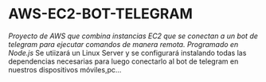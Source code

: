 # AWS-EC2-BOT-TELEGRAM
<i>Proyecto de AWS que combina instancias EC2 que se conectan a un bot de telegram para ejecutar comandos de manera remota. 
Programado en Node.js</i>
Se utiizará un Linux Server y se configurará instalando todas las dependencias necesarias para luego conectarlo al bot de telegram en nuestros dispositivos móviles,pc...
